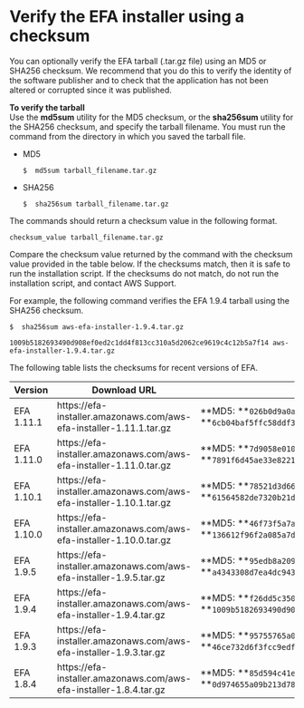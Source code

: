 # Verify the EFA installer using a checksum<a name="efa-verify"></a>

You can optionally verify the EFA tarball \(\.tar\.gz file\) using an MD5 or SHA256 checksum\. We recommend that you do this to verify the identity of the software publisher and to check that the application has not been altered or corrupted since it was published\.

**To verify the tarball**  
Use the **md5sum** utility for the MD5 checksum, or the **sha256sum** utility for the SHA256 checksum, and specify the tarball filename\. You must run the command from the directory in which you saved the tarball file\.
+ MD5

  ```
  $  md5sum tarball_filename.tar.gz
  ```
+ SHA256

  ```
  $  sha256sum tarball_filename.tar.gz
  ```

The commands should return a checksum value in the following format\.

```
checksum_value tarball_filename.tar.gz
```

Compare the checksum value returned by the command with the checksum value provided in the table below\. If the checksums match, then it is safe to run the installation script\. If the checksums do not match, do not run the installation script, and contact AWS Support\.

For example, the following command verifies the EFA 1\.9\.4 tarball using the SHA256 checksum\.

```
$  sha256sum aws-efa-installer-1.9.4.tar.gz
```

```
1009b5182693490d908ef0ed2c1dd4f813cc310a5d2062ce9619c4c12b5a7f14 aws-efa-installer-1.9.4.tar.gz
```

The following table lists the checksums for recent versions of EFA\.


| Version | Download URL | Checksums | 
| --- | --- | --- | 
| EFA 1\.11\.1 |  https://efa\-installer\.amazonaws\.com/aws\-efa\-installer\-1\.11\.1\.tar\.gz  |  **MD5: **`026b0d9a0a48780cc7406bd51997b1c0` **SHA256: **`6cb04baf5ffc58ddf319e956b5461289199c8dd805fe216f8f9ab8d102f6d02a`  | 
| EFA 1\.11\.0 |  https://efa\-installer\.amazonaws\.com/aws\-efa\-installer\-1\.11\.0\.tar\.gz  |  **MD5: **`7d9058e010ad65bf2e14259214a36949` **SHA256: **`7891f6d45ae33e822189511c4ea1d14c9d54d000f6696f97be54e915ce2c9dfa`  | 
| EFA 1\.10\.1 |  https://efa\-installer\.amazonaws\.com/aws\-efa\-installer\-1\.10\.1\.tar\.gz  |  **MD5: **`78521d3d668be22976f46c6fecc7b730` **SHA256: **`61564582de7320b21de319f532c3a677d26cc46785378eb3b95c636506b9bcb4`  | 
| EFA 1\.10\.0 |  https://efa\-installer\.amazonaws\.com/aws\-efa\-installer\-1\.10\.0\.tar\.gz  |  **MD5: **`46f73f5a7afe41b4bb918c81888fefa9` **SHA256: **`136612f96f2a085a7d98296da0afb6fa807b38142e2fc0c548fa986c41186282`  | 
| EFA 1\.9\.5 |  https://efa\-installer\.amazonaws\.com/aws\-efa\-installer\-1\.9\.5\.tar\.gz  |  **MD5: **`95edb8a209c18ba8d250409846eb6ef4` **SHA256: **`a4343308d7ea4dc943ccc21bcebed913e8868e59bfb2ac93599c61a7c87d7d25`  | 
| EFA 1\.9\.4 |  https://efa\-installer\.amazonaws\.com/aws\-efa\-installer\-1\.9\.4\.tar\.gz  |  **MD5: **`f26dd5c350422c1a985e35947fa5aa28` **SHA256: **`1009b5182693490d908ef0ed2c1dd4f813cc310a5d2062ce9619c4c12b5a7f14`  | 
| EFA 1\.9\.3 |  https://efa\-installer\.amazonaws\.com/aws\-efa\-installer\-1\.9\.3\.tar\.gz  |  **MD5: **`95755765a097802d3e6d5018d1a5d3d6` **SHA256: **`46ce732d6f3fcc9edf6a6e9f9df0ad136054328e24675567f7029edab90c68f1`  | 
| EFA 1\.8\.4 |  https://efa\-installer\.amazonaws\.com/aws\-efa\-installer\-1\.8\.4\.tar\.gz  |  **MD5: **`85d594c41e831afc6c9305263140457e` **SHA256: **`0d974655a09b213d7859e658965e56dc4f23a0eee2dc44bb41b6d039cc5bab45`  | 